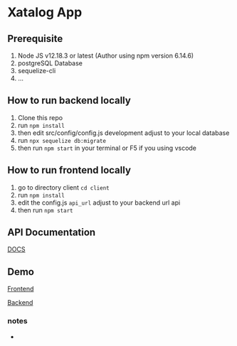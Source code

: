 # Xatalog App

## Prerequisite

1. Node JS v12.18.3 or latest (Author using npm version 6.14.6)
2. postgreSQL Database
3. sequelize-cli
4. ...

## How to run backend locally

1. Clone this repo
2. run ```npm install```
3. then edit src/config/config.js development adjust to your local database
4. run ```npx sequelize db:migrate```
5. then run ```npm start``` in your terminal or F5 if you using vscode

## How to run frontend locally

1. go to directory client ```cd client```
2. run ```npm install```
3. edit the config.js ```api_url``` adjust to your backend url api
4. then run ```npm start```

## API Documentation

[DOCS](https://documenter.getpostman.com/view/12515508/UVCBBjfX)

## Demo

[Frontend](https://xatalog-app.herokuapp.com/)

[Backend](https://xatalog-app.herokuapp.com/api/health)

### notes
-
